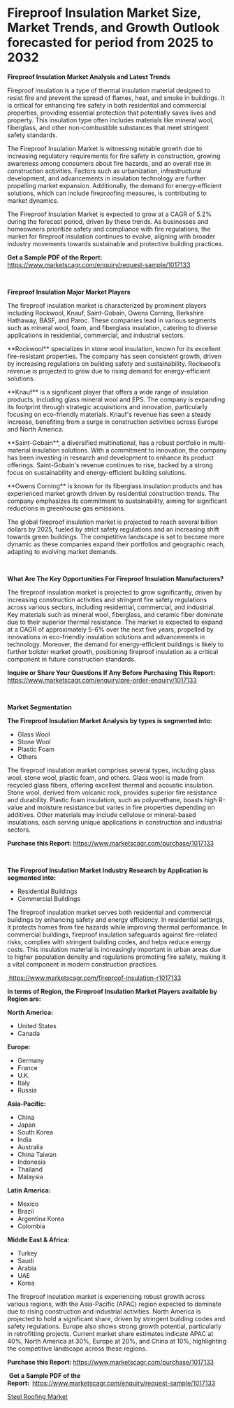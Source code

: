 <p><h1>Fireproof Insulation Market Size, Market Trends, and Growth Outlook forecasted for period from 2025 to 2032</h1></p><p><strong>Fireproof Insulation Market Analysis and Latest Trends</strong></p>
<p><p>Fireproof insulation is a type of thermal insulation material designed to resist fire and prevent the spread of flames, heat, and smoke in buildings. It is critical for enhancing fire safety in both residential and commercial properties, providing essential protection that potentially saves lives and property. This insulation type often includes materials like mineral wool, fiberglass, and other non-combustible substances that meet stringent safety standards.</p><p>The Fireproof Insulation Market is witnessing notable growth due to increasing regulatory requirements for fire safety in construction, growing awareness among consumers about fire hazards, and an overall rise in construction activities. Factors such as urbanization, infrastructural development, and advancements in insulation technology are further propelling market expansion. Additionally, the demand for energy-efficient solutions, which can include fireproofing measures, is contributing to market dynamics.</p><p>The Fireproof Insulation Market is expected to grow at a CAGR of 5.2% during the forecast period, driven by these trends. As businesses and homeowners prioritize safety and compliance with fire regulations, the market for fireproof insulation continues to evolve, aligning with broader industry movements towards sustainable and protective building practices.</p></p>
<p><strong>Get a Sample PDF of the Report:&nbsp;</strong> <a href="https://www.marketscagr.com/enquiry/request-sample/1017133?utm_campaign=3095&utm_medium=2&utm_source=Github&utm_content=ia&utm_term=02042025&utm_id=fireproof-insulation">https://www.marketscagr.com/enquiry/request-sample/1017133</a></p>
<p>&nbsp;</p>
<p><strong>Fireproof Insulation Major Market Players</strong></p>
<p><p>The fireproof insulation market is characterized by prominent players including Rockwool, Knauf, Saint-Gobain, Owens Corning, Berkshire Hathaway, BASF, and Paroc. These companies lead in various segments such as mineral wool, foam, and fiberglass insulation, catering to diverse applications in residential, commercial, and industrial sectors.</p><p>**Rockwool** specializes in stone wool insulation, known for its excellent fire-resistant properties. The company has seen consistent growth, driven by increasing regulations on building safety and sustainability. Rockwool’s revenue is projected to grow due to rising demand for energy-efficient solutions.</p><p>**Knauf** is a significant player that offers a wide range of insulation products, including glass mineral wool and EPS. The company is expanding its footprint through strategic acquisitions and innovation, particularly focusing on eco-friendly materials. Knauf's revenue has seen a steady increase, benefiting from a surge in construction activities across Europe and North America.</p><p>**Saint-Gobain**, a diversified multinational, has a robust portfolio in multi-material insulation solutions. With a commitment to innovation, the company has been investing in research and development to enhance its product offerings. Saint-Gobain's revenue continues to rise, backed by a strong focus on sustainability and energy-efficient building solutions.</p><p>**Owens Corning** is known for its fiberglass insulation products and has experienced market growth driven by residential construction trends. The company emphasizes its commitment to sustainability, aiming for significant reductions in greenhouse gas emissions.</p><p>The global fireproof insulation market is projected to reach several billion dollars by 2025, fueled by strict safety regulations and an increasing shift towards green buildings. The competitive landscape is set to become more dynamic as these companies expand their portfolios and geographic reach, adapting to evolving market demands.</p></p>
<p>&nbsp;</p>
<p><strong>What Are The Key Opportunities For Fireproof Insulation Manufacturers?</strong></p>
<p><p>The fireproof insulation market is projected to grow significantly, driven by increasing construction activities and stringent fire safety regulations across various sectors, including residential, commercial, and industrial. Key materials such as mineral wool, fiberglass, and ceramic fiber dominate due to their superior thermal resistance. The market is expected to expand at a CAGR of approximately 5-6% over the next five years, propelled by innovations in eco-friendly insulation solutions and advancements in technology. Moreover, the demand for energy-efficient buildings is likely to further bolster market growth, positioning fireproof insulation as a critical component in future construction standards.</p></p>
<p><strong>Inquire or Share Your Questions If Any Before Purchasing This Report:</strong> <a href="https://www.marketscagr.com/enquiry/pre-order-enquiry/1017133?utm_campaign=3095&utm_medium=2&utm_source=Github&utm_content=ia&utm_term=02042025&utm_id=fireproof-insulation">https://www.marketscagr.com/enquiry/pre-order-enquiry/1017133</a></p>
<p>&nbsp;</p>
<p><strong>Market Segmentation</strong></p>
<p><strong>The Fireproof Insulation Market Analysis by types is segmented into:</strong></p>
<p><ul><li>Glass Wool</li><li>Stone Wool</li><li>Plastic Foam</li><li>Others</li></ul></p>
<p><p>The fireproof insulation market comprises several types, including glass wool, stone wool, plastic foam, and others. Glass wool is made from recycled glass fibers, offering excellent thermal and acoustic insulation. Stone wool, derived from volcanic rock, provides superior fire resistance and durability. Plastic foam insulation, such as polyurethane, boasts high R-value and moisture resistance but varies in fire properties depending on additives. Other materials may include cellulose or mineral-based insulations, each serving unique applications in construction and industrial sectors.</p></p>
<p><strong>Purchase this Report:&nbsp;</strong><a href="https://www.marketscagr.com/purchase/1017133?utm_campaign=3095&utm_medium=2&utm_source=Github&utm_content=ia&utm_term=02042025&utm_id=fireproof-insulation">https://www.marketscagr.com/purchase/1017133</a></p>
<p>&nbsp;</p>
<p><strong>The Fireproof Insulation Market Industry Research by Application is segmented into:</strong></p>
<p><ul><li>Residential Buildings</li><li>Commercial Buildings</li></ul></p>
<p><p>The fireproof insulation market serves both residential and commercial buildings by enhancing safety and energy efficiency. In residential settings, it protects homes from fire hazards while improving thermal performance. In commercial buildings, fireproof insulation safeguards against fire-related risks, complies with stringent building codes, and helps reduce energy costs. This insulation material is increasingly important in urban areas due to higher population density and regulations promoting fire safety, making it a vital component in modern construction practices.</p></p>
<p><a href="https://www.marketscagr.com/fireproof-insulation-r1017133?utm_campaign=3095&utm_medium=2&utm_source=Github&utm_content=ia&utm_term=02042025&utm_id=fireproof-insulation">&nbsp;https://www.marketscagr.com/fireproof-insulation-r1017133</a></p>
<p><strong>In terms of Region, the Fireproof Insulation Market Players available by Region are:</strong></p>
<p>
    <p> <strong> North America: </strong>
        <ul>
            <li>United States</li>
            <li>Canada</li>
        </ul>
        </p> 
    <p> <strong> Europe: </strong>
        <ul>
            <li>Germany</li>
            <li>France</li>
            <li>U.K.</li>
            <li>Italy</li>
            <li>Russia</li>
        </ul>
        </p> 
    <p> <strong> Asia-Pacific: </strong>
        <ul>
            <li>China</li>
            <li>Japan</li>
            <li>South Korea</li>
            <li>India</li>
            <li>Australia</li>
            <li>China Taiwan</li>
            <li>Indonesia</li>
            <li>Thailand</li>
            <li>Malaysia</li>
        </ul>
        </p> 
    <p> <strong> Latin America: </strong>
        <ul>
            <li>Mexico</li>
            <li>Brazil</li>
            <li>Argentina Korea</li>
            <li>Colombia</li>
        </ul>
        </p> 
    <p> <strong> Middle East & Africa: </strong>
        <ul>
            <li>Turkey</li>
            <li>Saudi</li>
            <li>Arabia</li>
            <li>UAE</li>
            <li>Korea</li>
        </ul>
    </p>
    </p>
<p><p>The fireproof insulation market is experiencing robust growth across various regions, with the Asia-Pacific (APAC) region expected to dominate due to rising construction and industrial activities. North America is projected to hold a significant share, driven by stringent building codes and safety regulations. Europe also shows strong growth potential, particularly in retrofitting projects. Current market share estimates indicate APAC at 40%, North America at 30%, Europe at 20%, and China at 10%, highlighting the competitive landscape across these regions.</p></p>
<p><strong>Purchase this Report: </strong><a href="https://www.marketscagr.com/purchase/1017133?utm_campaign=3095&utm_medium=2&utm_source=Github&utm_content=ia&utm_term=02042025&utm_id=fireproof-insulation">https://www.marketscagr.com/purchase/1017133</a></p>
<p>&nbsp;<strong>Get a Sample PDF of the Report:&nbsp;&nbsp;</strong><a href="https://www.marketscagr.com/enquiry/request-sample/1017133?utm_campaign=3095&utm_medium=2&utm_source=Github&utm_content=ia&utm_term=02042025&utm_id=fireproof-insulation">https://www.marketscagr.com/enquiry/request-sample/1017133</a></p>
<p><strong></strong></p>
<p><p><a href="https://github.com/muhjanaidu/Market-Research-Report-List-1/blob/main/steel-roofing-market.md?utm_campaign=3095&utm_medium=2&utm_source=Github&utm_content=ia&utm_term=02042025&utm_id=fireproof-insulation">Steel Roofing Market</a></p></p>